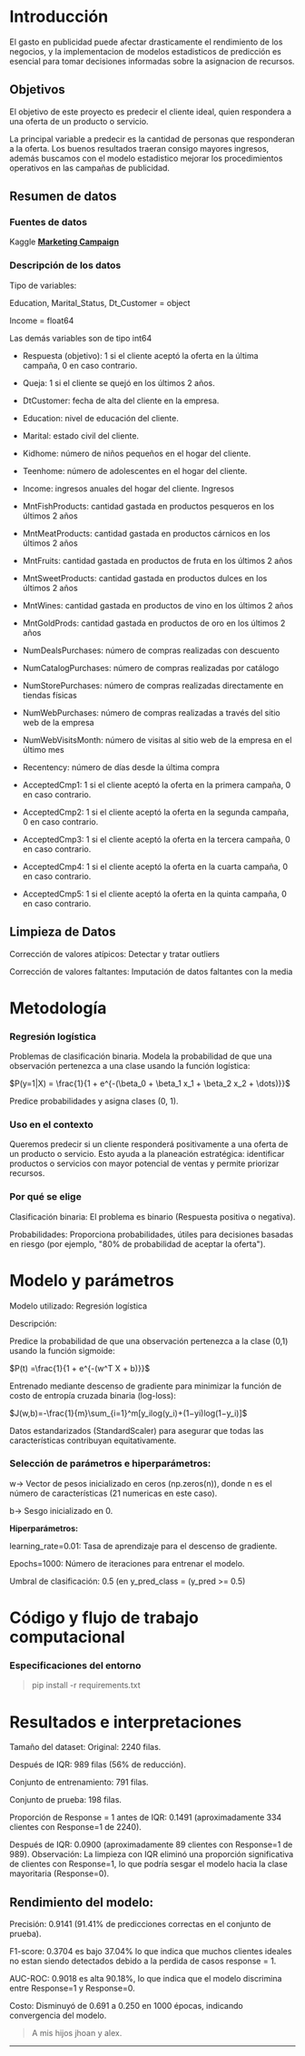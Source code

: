 # Introducción

El gasto en publicidad puede afectar drasticamente el rendimiento de los negocios,
y la implementacion de modelos estadisticos de predicción es esencial para 
tomar decisiones informadas sobre la asignacion de recursos.

## Objetivos

El objetivo de este proyecto es predecir el cliente ideal, quien respondera a una oferta de un 
producto o servicio.

La principal variable a predecir es la cantidad de personas que responderan a la oferta.
Los buenos resultados traeran consigo mayores ingresos, además buscamos con el modelo estadistico mejorar los 
procedimientos operativos en las campañas de publicidad.



## Resumen de datos

### **Fuentes de datos**

Kaggle  **[Marketing Campaign](https://www.kaggle.com/datasets/rodsaldanha/arketing-campaign)**


### **Descripción de los datos**

Tipo de variables:

Education, Marital_Status, Dt_Customer = object

Income = float64

Las demás variables son de tipo int64


- Respuesta (objetivo): 1 si el cliente aceptó la oferta en la última campaña, 0 en caso contrario.

- Queja: 1 si el cliente se quejó en los últimos 2 años.

- DtCustomer: fecha de alta del cliente en la empresa.

- Education: nivel de educación del cliente.

- Marital: estado civil del cliente.

- Kidhome: número de niños pequeños en el hogar del cliente.

- Teenhome: número de adolescentes en el hogar del cliente.

- Income: ingresos anuales del hogar del cliente. Ingresos

- MntFishProducts: cantidad gastada en productos pesqueros en los últimos 2 años

- MntMeatProducts: cantidad gastada en productos cárnicos en los últimos 2 años

- MntFruits: cantidad gastada en productos de fruta en los últimos 2 años

- MntSweetProducts: cantidad gastada en productos dulces en los últimos 2 años

- MntWines: cantidad gastada en productos de vino en los últimos 2 años

- MntGoldProds: cantidad gastada en productos de oro en los últimos 2 años

- NumDealsPurchases: número de compras realizadas con descuento

- NumCatalogPurchases: número de compras realizadas por catálogo

- NumStorePurchases: número de compras realizadas directamente en tiendas físicas

- NumWebPurchases: número de compras realizadas a través del sitio web de la empresa

- NumWebVisitsMonth: número de visitas al sitio web de la empresa en el último mes

- Recentency: número de días desde la última compra

- AcceptedCmp1: 1 si el cliente aceptó la oferta en la primera campaña, 0 en caso contrario.
- AcceptedCmp2: 1 si el cliente aceptó la oferta en la segunda campaña, 0 en caso contrario.
- AcceptedCmp3: 1 si el cliente aceptó la oferta en la tercera campaña, 0 en caso contrario.
- AcceptedCmp4: 1 si el cliente aceptó la oferta en la cuarta campaña, 0 en caso contrario.
- AcceptedCmp5: 1 si el cliente aceptó la oferta en la quinta campaña, 0 en caso contrario.



## **Limpieza de Datos**
    
 
Corrección de valores atípicos: Detectar y tratar outliers

Corrección de valores faltantes: Imputación de datos faltantes con la media

#  Metodología



### **Regresión logística**

Problemas de clasificación binaria. Modela la probabilidad de que una
observación pertenezca a una clase
usando la función logística:
    
$P(y=1|X) = \frac{1}{1 + e^{-(\beta_0 + \beta_1 x_1 + \beta_2 x_2 + \dots)}}$


Predice probabilidades y asigna clases (0, 1).

### **Uso en el contexto**

Queremos predecir si un cliente responderá positivamente a una oferta de un producto o servicio.
Esto ayuda a la planeación estratégica: identificar productos o servicios con mayor potencial de ventas y permite priorizar recursos.

### **Por qué se elige**

Clasificación binaria: El problema es binario (Respuesta positiva o negativa).

Probabilidades: Proporciona probabilidades, útiles para decisiones basadas en riesgo (por ejemplo, "80% de probabilidad de aceptar la oferta").



# Modelo y parámetros

Modelo utilizado: Regresión logística 

Descripción:

Predice la probabilidad de que una observación pertenezca a la clase (0,1) usando la función sigmoide:


$P(t) =\frac{1}{1 + e^{-(w^T X + b)}}$

Entrenado mediante descenso de gradiente para minimizar la función de costo de entropía cruzada binaria (log-loss):

$J(w,b)=-\frac{1}{m}\sum_{i=1}^m[y_ilog⁡(y_i)+(1−yi)log⁡(1−y_i)]$

Datos estandarizados (StandardScaler) para asegurar que todas las características contribuyan equitativamente.

### Selección de parámetros e hiperparámetros:


w-> Vector de pesos inicializado en ceros (np.zeros(n)), donde n es el número de características (21 numericas en este caso).

b-> Sesgo inicializado en 0.

**Hiperparámetros:**

learning_rate=0.01: Tasa de aprendizaje para el descenso de gradiente.

Epochs=1000: Número de iteraciones para entrenar el modelo.

Umbral de clasificación: 0.5 (en y_pred_class = (y_pred >= 0.5)


#  Código y flujo de trabajo computacional

### **Especificaciones del entorno**

  
    
> pip install -r requirements.txt 


#  Resultados e interpretaciones

Tamaño del dataset:
Original: 2240 filas.

Después de IQR: 989 filas (56% de reducción).

Conjunto de entrenamiento: 791 filas.

Conjunto de prueba: 198 filas.

Proporción de Response = 1
antes de IQR: 0.1491 (aproximadamente 334 clientes con Response=1 de 2240).

Después de IQR: 0.0900 (aproximadamente 89 clientes con Response=1 de 989).
Observación: La limpieza con IQR eliminó una proporción significativa de clientes con Response=1, lo que podría sesgar el modelo hacia la clase mayoritaria (Response=0).

## **Rendimiento del modelo:**

Precisión: 0.9141 (91.41% de predicciones correctas en el conjunto de prueba).

F1-score: 0.3704 es bajo  37.04% lo que indica que muchos clientes ideales no estan siendo detectados debido a la perdida de casos response = 1. 

AUC-ROC: 0.9018 es alta 90.18%, lo que indica que el modelo discrimina entre Response=1 y Response=0.

Costo: Disminuyó de 0.691 a 0.250 en 1000 épocas, indicando convergencia del modelo.

<!--
**Supuestos**

[ regresión logistica](https://julius.ai/articles/decoding-the-core-assumptions-of-logistic-regression)

Independencia: 
Multicolinealidad: 
Linealidad con log-odds: 
Tamaño de muestra: 
-->
>   A mis hijos jhoan y alex.

-------------------------------------------------------------

